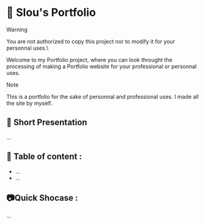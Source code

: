 # 📂 Slou's Portfolio

> [!WARNING]
> You are not authorized to copy this project nor to modify it for your personnal uses.\

Welcome to my Portfolio project, where you can look throught the processing of making a Portfolio website for your professional or personnal uses. 

> [!NOTE]
> This is a portfolio for the sake of personnal and professional uses.
> I made all the site by myself.

## 📓 Short Presentation
...

## 🔖 Table of content : 
<ul>
  <li><a>...</a></li>
  <li><a>...</a></li>
</ul>

## 📷Quick Shocase : 
...
